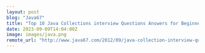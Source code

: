 ```yaml
---
layout: post
blog: "Java67"
title: "Top 10 Java Collections interview Questions Answers for Beginners (2023)"
date: 2023-09-09T14:04:00Z
image: images/java.png
remote_url: "http://www.java67.com/2012/09/java-collection-interview-questions.html"
---
```

